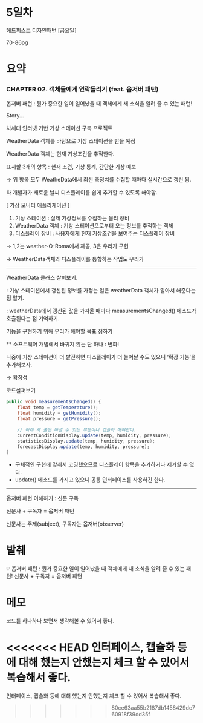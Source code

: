 # 5일차

헤드퍼스트 디자인패턴 [금요일]

70-86pg

# 요약

### **CHAPTER 02. 객체들에게 연락돌리기 (feat. 옵저버 패턴)**

옵저버 패턴 : 뭔가 중요한 일이 일어났을 때 객체에게 새 소식을 알려 줄 수 있는 패턴!  

Story…

차세대 인터넷 기반 기상 스테이션 구축 프로젝트

WeatherData 객체를 바탕으로 기상 스테이션을 만들 예정

WeatherData 객체는 현재 기상조건을 추적한다.

표시할 3개의 항목 : 현재 조건, 기상 통계, 간단한 기상 예보

→ 위 항목 모두 WeatheData에서 최신 측정치를 수집할 때마다 실시간으로 갱신 됨.

타 개발자가 새로운 날씨 디스플레이를 쉽게 추가할 수 있도록 해야함.


[ 기상 모니터 애플리케이션 ]

1. 기상 스테이션 : 실제 기상정보를 수집하는 물리 장비
2. WeatherData 객체 : 기상 스테이션으로부터 오는 정보를 추적하는 객체
3. 디스플레이 장비 : 사용자에게 현재 기상조건을 보여주는 디스플레이 장비

→ 1,2는 weather-O-Roma에서 제공, 3은 우리가 구현

→ WeatherData객체와 디스플레이를 통합하는 작업도 우리가

---

WeatherData 클래스 살펴보기.

: 기상 스테이션에서 갱신된 정보를 가졍는 일은 weatherData 객체가 알아서 해준다는 점 알기.

: weatherData에서 갱신된 값을 가져올 때마다 measurementsChanged() 메소드가 호출된다는 점 기억하기.

기능을 구현하기 위해 우리가 해야할 목표 정하기

** 소프트웨어 개발에서 바뀌지 않는 단 하나 : 변화!

나중에 기상 스테이션이 더 발전하면 디스플레이가 더 늘어날 수도 있으니 ‘확장 기능’을 추가해보자.

→ 확장성



코드살펴보기

```java
public void measurementsChanged() {
	float temp = getTemperature();
	float humidity = getHumidity();
	float pressure = getPressure();

	// 아래 세 줄은 바뀔 수 있는 부분이니 캡슐화 해야한다.
	currentConditionDisplay.update(temp, humidity, pressure);
	statisticsDisplay.update(temp, humidity, pressure);
	forecastDisplay.update(temp, humidity, pressure);
}
```

- 구체적인 구현에 맞춰서 코딩했으므로 디스플레이 항목을 추가하거나 제거할 수 없다.
- update() 메소드를 가지고 있으니 공통 인터페이스를 사용하긴 한다.

---

옵저버 패턴 이해하기 : 신문 구독

신문사 + 구독자 = 옵저버 패턴

신문사는 주제(subject), 구독자는 옵저버(observer)

# 발췌

<aside>
💡 옵저버 패턴 : 뭔가 중요한 일이 일어났을 때 객체에게 새 소식을 알려 줄 수 있는 패턴!  
신문사 + 구독자 = 옵저버 패턴

</aside>

# 메모

코드를 하나하나 보면서 생각해볼 수 있어서 좋다.

<<<<<<< HEAD
인터페이스,  캡슐화 등에 대해 했는지 안했는지 체크 할 수 있어서 복습해서 좋다.
=======
인터페이스,  캡슐화 등에 대해 했는지 안했는지 체크 할 수 있어서 복습해서 좋다.
>>>>>>> 80ce63aa55b2187db1458429dc760918f39dd35f
